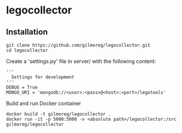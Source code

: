 # legocollector

## Installation
```
git clone https://github.com/gilmoreg/legocollector.git
cd legocollector
```
Create a 'settings.py' file in server/ with the following content:
```
'''
  Settings for development
'''
DEBUG = True
MONGO_URI = 'mongodb://<user>:<pass>@<host>:<port>/legotools'
```

Build and run Docker container
```
docker build -t gilmoreg/legocollector .
docker run -it -p 5000:5000 -v <absolute path>/legocollector:/src gilmoreg/legocollector
```